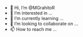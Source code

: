 - 👋 Hi, I’m @MGrahitoR
- 👀 I’m interested in ...
- 🌱 I’m currently learning ...
- 💞️ I’m looking to collaborate on ...
- 📫 How to reach me ...

<!---
MGrahitoR/MGrahitoR is a ✨ special ✨ repository because its `README.md` (this file) appears on your GitHub profile.
You can click the Preview link to take a look at your changes.
--->
